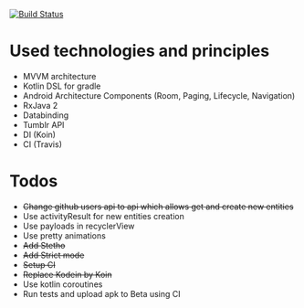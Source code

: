[![Build Status](https://travis-ci.com/BulatMukhutdinov/Sample.svg?branch=master)](https://travis-ci.com/BulatMukhutdinov/Sample)

# Used technologies and principles
* MVVM architecture
* Kotlin DSL for gradle
* Android Architecture Components (Room, Paging, Lifecycle, Navigation)
* RxJava 2
* Databinding
* Tumblr API
* DI (Koin)
* CI (Travis)

# Todos
* ~~Change github users api to api which allows get and create new entities~~
* Use activityResult for new entities creation
* Use payloads in recyclerView
* Use pretty animations
* ~~Add Stetho~~
* ~~Add Strict mode~~
* ~~Setup CI~~
* ~~Replace Kodein by Koin~~
* Use kotlin coroutines
* Run tests and upload apk to Beta using CI

